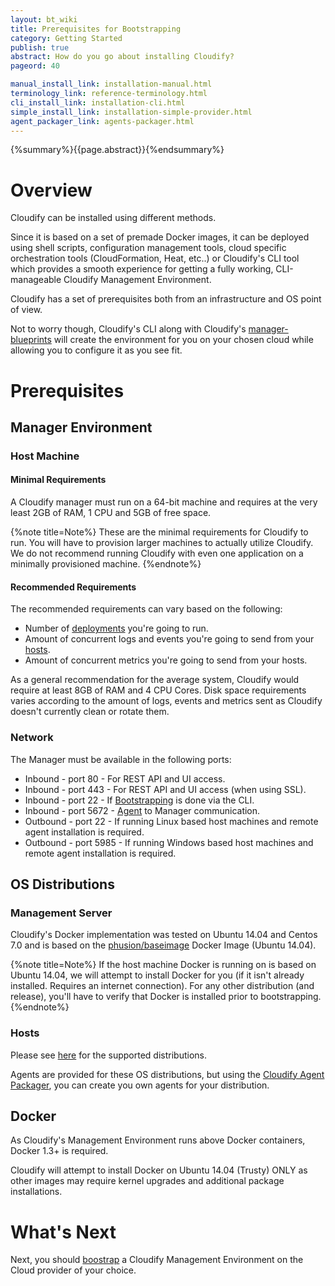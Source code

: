 ```yaml
---
layout: bt_wiki
title: Prerequisites for Bootstrapping
category: Getting Started
publish: true
abstract: How do you go about installing Cloudify?
pageord: 40

manual_install_link: installation-manual.html
terminology_link: reference-terminology.html
cli_install_link: installation-cli.html
simple_install_link: installation-simple-provider.html
agent_packager_link: agents-packager.html
---
```

{%summary%}{{page.abstract}}{%endsummary%}

# Overview

Cloudify can be installed using different methods.

Since it is based on a set of premade Docker images, it can be deployed using shell scripts, configuration management tools, cloud specific orchestration tools (CloudFormation, Heat, etc..) or Cloudify's CLI tool which provides a smooth experience for getting a fully working, CLI-manageable Cloudify Management Environment.

Cloudify has a set of prerequisites both from an infrastructure and OS point of view.

Not to worry though, Cloudify's CLI along with Cloudify's [manager-blueprints](https://github.com/cloudify-cosmo/cloudify-manager-blueprints) will create the environment for you on your chosen cloud while allowing you to configure it as you see fit.


# Prerequisites

## Manager Environment

### Host Machine

#### Minimal Requirements
A Cloudify manager must run on a 64-bit machine and requires at the very least 2GB of RAM, 1 CPU and 5GB of free space.

{%note title=Note%}
These are the minimal requirements for Cloudify to run. You will have to provision larger machines to actually utilize Cloudify.
We do not recommend running Cloudify with even one application on a minimally provisioned machine.
{%endnote%}

#### Recommended Requirements
The recommended requirements can vary based on the following:

* Number of [deployments]({{page.terminology_link}}#deployment) you're going to run.
* Amount of concurrent logs and events you're going to send from your [hosts]({{page.terminology_link}}#host).
* Amount of concurrent metrics you're going to send from your hosts.

As a general recommendation for the average system, Cloudify would require at least 8GB of RAM and 4 CPU Cores. Disk space requirements varies according to the amount of logs, events and metrics sent as Cloudify doesn't currently clean or rotate them.

### Network
The Manager must be available in the following ports:

* Inbound - port 80 - For REST API and UI access.
* Inbound - port 443 - For REST API and UI access (when using SSL).
* Inbound - port 22 - If [Bootstrapping]({{page.terminology_link}}#bootstrapping) is done via the CLI.
* Inbound - port 5672 - [Agent]({{page.terminology_link}}#agent) to Manager communication.
* Outbound - port 22 - If running Linux based host machines and remote agent installation is required.
* Outbound - port 5985 - If running Windows based host machines and remote agent installation is required.

## OS Distributions

### Management Server

Cloudify's Docker implementation was tested on Ubuntu 14.04 and Centos 7.0 and is based on the [phusion/baseimage](https://github.com/phusion/baseimage-docker) Docker Image (Ubuntu 14.04).

{%note title=Note%}
If the host machine Docker is running on is based on Ubuntu 14.04, we will attempt to install Docker for you (if it isn't already installed. Requires an internet connection). For any other distribution (and release), you'll have to verify that Docker is installed prior to bootstrapping.
{%endnote%}

### Hosts
Please see [here](agents-description.html#provided-agent-packages) for the supported distributions.

Agents are provided for these OS distributions, but using the [Cloudify Agent Packager]({{page.agent_packager_link}}), you can create you own agents for your distribution.

## Docker
As Cloudify's Management Environment runs above Docker containers, Docker 1.3+ is required.

Cloudify will attempt to install Docker on Ubuntu 14.04 (Trusty) ONLY as other images may require kernel upgrades and additional package installations.


# What's Next

Next, you should [boostrap](getting-started-bootstrapping.html) a Cloudify Management Environment on the Cloud provider of your choice.
